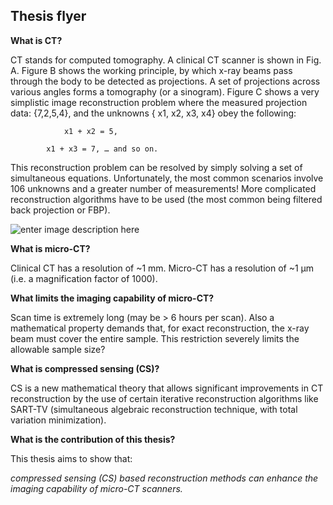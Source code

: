 ﻿## Thesis flyer

**What is CT?**

CT stands for computed tomography. A clinical CT scanner is shown in Fig. A. Figure B shows the working principle, by which x-ray beams pass through the body to be detected as projections. A set of projections across various angles forms a tomography (or a sinogram). Figure C shows a very simplistic image reconstruction problem where the measured projection data: {7,2,5,4}, and the unknowns { x1, x2, x3, x4} obey the following:

				x1 + x2 = 5,

			x1 + x3 = 7, … and so on.

This reconstruction problem can be resolved by simply solving a set of simultaneous equations. Unfortunately, the most common scenarios involve 106 unknowns and a greater number of measurements! More complicated reconstruction algorithms have to be used (the most common being filtered back projection or FBP).

![enter image description here](https://github.com/ksens/ksens.github.io/blob/master/img/reconExpln1-1024x624.jpg?raw=true)

**What is micro-CT?**

Clinical CT has a resolution of ~1 mm. Micro-CT has a resolution of ~1 µm (i.e. a magnification factor of 1000).

**What limits the imaging capability of micro-CT?**

Scan time is extremely long (may be > 6 hours per scan). Also a mathematical property demands that, for exact reconstruction, the x-ray beam must cover the entire sample. This restriction severely limits the allowable sample size?

**What is compressed sensing (CS)?**

CS is a new mathematical theory that allows significant improvements in CT reconstruction by the use of certain iterative reconstruction algorithms like SART-TV (simultaneous algebraic reconstruction technique, with total variation minimization).

**What is the contribution of this thesis?**

This thesis aims to show that:

_compressed sensing (CS) based reconstruction methods can enhance the imaging capability of micro-CT scanners._
